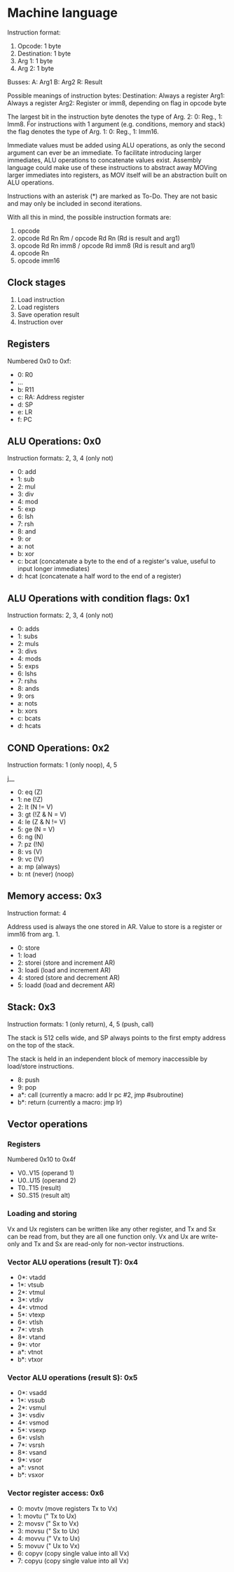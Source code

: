 # Machine language

Instruction format:
1. Opcode:      1 byte
2. Destination: 1 byte
3. Arg 1:       1 byte
4. Arg 2:       1 byte

Busses:
A: Arg1
B: Arg2
R: Result

Possible meanings of instruction bytes:
Destination: Always a register
Arg1: Always a register
Arg2: Register or imm8, depending on flag in opcode byte

The largest bit in the instruction byte denotes the type of Arg. 2: 0: Reg., 1: Imm8.
For instructions with 1 argument (e.g. conditions, memory and stack) the flag denotes the type
of Arg. 1: 0: Reg., 1: Imm16.

Immediate values must be added using ALU operations, as only the second argument can ever be an immediate.
To facilitate introducing larger immediates, ALU operations to concatenate values exist. Assembly language could make use of these instructions to abstract away MOVing larger immediates into registers, as MOV itself will be an abstraction built on ALU operations.

Instructions with an asterisk (\*) are marked as To-Do. They are not basic and may only be included in second iterations.

With all this in mind, the possible instruction formats are:
1. opcode
2. opcode Rd Rn Rm      / opcode Rd Rn      (Rd is result and arg1)
3. opcode Rd Rn imm8    / opcode Rd imm8    (Rd is result and arg1)
4. opcode Rn
5. opcode imm16

## Clock stages
1. Load instruction
2. Load registers
3. Save operation result
4. Instruction over

## Registers
Numbered 0x0 to 0xf:
- 0: R0
- ...
- b: R11
- c: RA: Address register
- d: SP
- e: LR
- f: PC

## ALU Operations: 0x0
Instruction formats: 2, 3, 4 (only not)

- 0: add
- 1: sub
- 2: mul
- 3: div
- 4: mod
- 5: exp
- 6: lsh
- 7: rsh
- 8: and
- 9: or
- a: not
- b: xor
- c: bcat (concatenate a byte to the end of a register's value, useful to input longer immediates)
- d: hcat (concatenate a half word to the end of a register)

## ALU Operations with condition flags: 0x1
Instruction formats: 2, 3, 4 (only not)

- 0: adds
- 1: subs
- 2: muls
- 3: divs
- 4: mods
- 5: exps
- 6: lshs
- 7: rshs
- 8: ands
- 9: ors
- a: nots
- b: xors
- c: bcats
- d: hcats

## COND Operations: 0x2
Instruction formats: 1 (only noop), 4, 5

j__
- 0: eq (Z)
- 1: ne (!Z)
- 2: lt (N != V)
- 3: gt (!Z & N = V)
- 4: le (Z & N != V)
- 5: ge (N = V)
- 6: ng (N)
- 7: pz (!N)
- 8: vs (V)
- 9: vc (!V)
- a: mp (always)
- b: nt (never) (noop)

## Memory access: 0x3
Instruction format: 4

Address used is always the one stored in AR.
Value to store is a register or imm16 from arg. 1.

- 0: store
- 1: load
- 2: storei (store and increment AR)
- 3: loadi (load and increment AR)
- 4: stored (store and decrement AR)
- 5: loadd (load and decrement AR)

## Stack: 0x3
Instruction formats: 1 (only return), 4, 5 (push, call)

The stack is 512 cells wide, and SP always points to the first empty address
on the top of the stack.

The stack is held in an independent block of memory inaccessible by load/store
instructions.

- 8: push
- 9: pop
- a\*: call (currently a macro: add lr pc #2, jmp \#subroutine)
- b\*: return (currently a macro: jmp lr)

## Vector operations
### Registers
Numbered 0x10 to 0x4f
- V0..V15 (operand 1)
- U0..U15 (operand 2)
- T0..T15 (result)
- S0..S15 (result alt)

### Loading and storing
Vx and Ux registers can be written like any other register, and Tx and Sx can be read from, but they are all
one function only. Vx and Ux are write-only and Tx and Sx are read-only for non-vector instructions.

### Vector ALU operations (result T): 0x4
- 0\*: vtadd
- 1\*: vtsub
- 2\*: vtmul
- 3\*: vtdiv
- 4\*: vtmod
- 5\*: vtexp
- 6\*: vtlsh
- 7\*: vtrsh
- 8\*: vtand
- 9\*: vtor
- a\*: vtnot
- b\*: vtxor

### Vector ALU operations (result S): 0x5
- 0\*: vsadd
- 1\*: vssub
- 2\*: vsmul
- 3\*: vsdiv
- 4\*: vsmod
- 5\*: vsexp
- 6\*: vslsh
- 7\*: vsrsh
- 8\*: vsand
- 9\*: vsor
- a\*: vsnot
- b\*: vsxor

### Vector register access: 0x6
- 0: movtv (move registers Tx to Vx)
- 1: movtu (" Tx to Ux)
- 2: movsv (" Sx to Vx)
- 3: movsu (" Sx to Ux)
- 4: movvu (" Vx to Ux)
- 5: movuv (" Ux to Vx)
- 6: copyv (copy single value into all Vx)
- 7: copyu (copy single value into all Vx)
